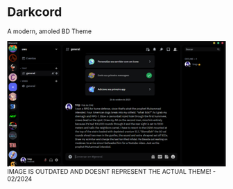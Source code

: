 # Darkcord

A modern, amoled BD Theme

<img width=800 src="https://github.com/ImTrep/Darkcord/blob/235756ec72ae3d1263569bfbf369fcee1ded4112/assets/screenshot.png">
IMAGE IS OUTDATED AND DOESNT REPRESENT THE ACTUAL THEME! - 02/2024
